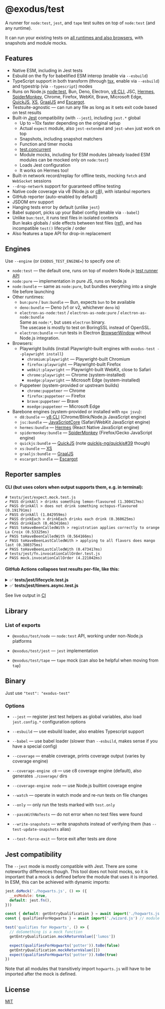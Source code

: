 # @exodus/test

A runner for `node:test`, `jest`, and `tape` test suites on top of `node:test` (and any runtime).

It can run your existing tests on [all runtimes and also browsers](#engines), with snapshots and module mocks.

## Features

- Native ESM, including in Jest tests
- Esbuild on the fly for babelified ESM interop (enable via `--esbuild`)
- TypeScript support in both transform (through [tsx](https://tsx.is/), enable via `--esbuild`)
  and typestrip (via `--typescript`) modes
- Runs on Node.js [node:test](https://nodejs.org/api/test.html), Bun, Deno, Electron,
  [v8 CLI](https://v8.dev/docs/d8), JSC, [Hermes](https://hermesengine.dev), [SpiderMonkey](https://spidermonkey.dev/),
  Chrome, Firefox, WebKit, Brave, Microsoft Edge,
  [QuickJS](https://github.com/quickjs-ng/quickjs), [XS](https://github.com/Moddable-OpenSource/moddable-xst),
  [GraalJS](https://github.com/oracle/graaljs) and [Escargot](https://github.com/Samsung/escargot).
- Testsuite-agnostic — can run any file as long as it sets exit code based on test results
- Built-in [Jest](https://jestjs.io) compatibility (with `--jest`), including `jest.*` global
  - Up to ~10x faster depending on the original setup
  - Actual `expect` module, also `jest-extended` and `jest-when` just work on top
  - Snapshots, including snapshot matchers
  - Function and timer mocks
  - [test.concurrent](https://jestjs.io/docs/api#testconcurrentname-fn-timeout)
  - Module mocks, including for ESM modules (already loaded ESM modules can be mocked only on `node:test`)
  - Loads Jest configuration
  - It works on Hermes too!
- Built-in network record/replay for offline tests, mocking `fetch` and `WebSocket` sessions
- `--drop-network` support for guaranteed offline testing
- Native code coverage via v8 (Node.js or [c8](https://github.com/bcoe/c8)), with istanbul reporters
- GitHub reporter (auto-enabled by default)
- JSDOM env support
- Hanging tests error by default (unlike `jest`)
- Babel support, picks up your Babel config (enable via `--babel`)
- Unlike `bun:test`, it runs test files in isolated contexts \
  Bun leaks globals / side effects between test files ([ref](https://github.com/oven-sh/bun/issues/6024)),
  and has incompatible `test()` lifecycle / order
- Also features a tape API for drop-in replacement

## Engines

Use `--engine` (or `EXODUS_TEST_ENGINE=`) to specify one of:

- `node:test` — the default one, runs on top of modern Node.js [test runner API](https://nodejs.org/api/test.html)
- `node:pure` — implementation in pure JS, runs on Node.js
- `node:bundle` — same as `node:pure`, but bundles everything into a single file before launching
- Other runtimes:
  - `bun:pure` / `bun:bundle` — Bun, expects `bun` to be available
  - `deno:bundle` — Deno (v1 or v2, whichever `deno` is)
  - `electron-as-node:test` / `electron-as-node:pure` / `electron-as-node:bundle`\
    Same as `node:*`, but uses `electron` binary.\
    The usecase is mostly to test on BoringSSL instead of OpenSSL.
  - `electron:bundle` — run tests in Electron [BrowserWindow](https://www.electronjs.org/docs/latest/api/browser-window)
    without Node.js integration.
- Browsers:
  - Playwright builds (install Playwright-built engines with `exodus-test --playwright install`)
    - `chromium:playwright` — Playwright-built Chromium
    - `firefox:playwright` — Playwright-built Firefox
    - `webkit:playwright` — Playwright-built WebKit, close to Safari
    - `chrome:playwright` — Chrome (system-installed)
    - `msedge:playwright` — Microsoft Edge (system-installed)
  - Puppeteer (system-provided or upstream builds)
    - `chrome:puppeteer` — Chrome
    - `firefox:puppeteer` — Firefox
    - `brave:puppeteer` — Brave
    - `msedge:puppeteer` — Microsoft Edge
- Barebone engines (system-provided or installed with `npx jsvu`):
  - `d8:bundle` — [v8 CLI](https://v8.dev/docs/d8) (Chrome/Blink/Node.js JavaScript engine)
  - `jsc:bundle` — [JavaScriptCore](https://docs.webkit.org/Deep%20Dive/JSC/JavaScriptCore.html) (Safari/WebKit JavaScript engine)
  - `hermes:bundle` — [Hermes](https://hermesengine.dev) (React Native JavaScript engine)
  - `spidermonkey:bundle` — [SpiderMonkey](https://spidermonkey.dev/) (Firefox/Gecko JavaScript engine)
  - `quickjs:bundle` — [QuickJS](https://github.com/quickjs-ng/quickjs) (note [quickjs-ng/quickjs#39](https://github.com/quickjs-ng/quickjs/issues/39) though)
  - `xs:bundle` — [XS](https://github.com/Moddable-OpenSource/moddable-xst)
  - `graaljs:bundle` — [GraalJS](https://github.com/oracle/graaljs)
  - `escargot:bundle` — [Escargot](https://github.com/Samsung/escargot)

## Reporter samples

#### CLI (but uses colors when output supports them, e.g. in terminal):

```console
# tests/jest/expect.mock.test.js
✔ PASS drinkAll > drinks something lemon-flavoured (1.300417ms)
✔ PASS drinkAll > does not drink something octopus-flavoured (0.191791ms)
✔ PASS drinkAll (1.842959ms)
✔ PASS drinkEach > drinkEach drinks each drink (0.360625ms)
✔ PASS drinkEach (0.463416ms)
✔ PASS toHaveBeenCalledWith > registration applies correctly to orange La Croix (0.53325ms)
✔ PASS toHaveBeenCalledWith (0.564166ms)
✔ PASS toHaveBeenLastCalledWith > applying to all flavors does mango last (0.380375ms)
✔ PASS toHaveBeenLastCalledWith (0.473417ms)
# tests/jest/fn.invocationCallOrder.test.js
✔ PASS mock.invocationCallOrder (4.221042ms)
```

#### GitHub Actions collapses test results per-file, like this:

<details>
 <summary>✅ <strong>tests/jest/lifecycle.test.js</strong></summary>
 <pre>
  ✔ PASS A > B > C (3.26166ms)
  ✔ PASS A > B > D (1.699463ms)
  ✔ PASS A > B (6.72719ms)
  ✔ PASS A > E > F (1.117997ms)
  ✔ PASS A > E > G > H (1.330904ms)
  ✔ PASS A > E > G (1.94971ms)
  ✔ PASS A > E (3.821825ms)
  ✔ PASS A > I (0.533096ms)
  ✔ PASS A (13.887889ms)
  ✔ PASS J (0.373187ms)
  ✔ PASS K > L (0.659852ms)
  ✔ PASS K (1.143195ms)
 </pre>
</details><details>
 <summary>✅ <strong>tests/jest/timers.async.test.js</strong></summary>
 <pre>
  ✔ PASS advanceTimersByTime() does not let microtasks to pass (5.326604ms)
  ✔ PASS advanceTimersByTime() does not let microtasks to pass even with await (1.336064ms)
  ✔ PASS advanceTimersByTimeAsync() lets microtasks to pass (6.99526ms)
  ✔ PASS advanceTimersByTimeAsync() lets microtasks to pass, chained (10.131664ms)
  ✔ PASS advanceTimersByTimeAsync() lets microtasks to pass, longer chained (8.635472ms)
  ✔ PASS advanceTimersByTimeAsync() lets microtasks to pass, async chain (56.937983ms)
 </pre>
</details>

See live output in [CI](https://github.com/ExodusMovement/test/actions/workflows/checks.yaml)

## Library

### List of exports

- `@exodus/test/node` — `node:test` API, working under non-Node.js platforms

- `@exodus/test/jest` — `jest` implementation

- `@exodus/test/tape` — `tape` mock (can also be helpful when moving from `tap`)

## Binary

Just use `"test": "exodus-test"`

### Options

- `--jest` — register jest test helpers as global variables, also load `jest.config.*` configuration options

- `--esbuild` — use esbuild loader, also enables Typescript support

- `--babel` — use babel loader (slower than `--esbuild`, makes sense if you have a special config)

- `--coverage` — enable coverage, prints coverage output (varies by coverage engine)

- `--coverage-engine c8` — use c8 coverage engine (default), also generates `./coverage/` dirs

- `--coverage-engine node` — use Node.js builtint coverage engine

- `--watch` — operate in watch mode and re-run tests on file changes

- `--only` — only run the tests marked with `test.only`

- `--passWithNoTests` — do not error when no test files were found

- `--write-snapshots` — write snapshots instead of verifying them (has `--test-update-snapshots` alias)

- `--test-force-exit` — force exit after tests are done

## Jest compatibility

The `--jest` mode is mostly compatible with Jest. There are some noteworthy differences though.
This tool does not hoist mocks, so it is important that a mock is defined before the module that uses it is imported.
In ESM, this can be achieved with dynamic imports:

```js
jest.doMock('./hogwarts.js', () => ({
  __esModule: true,
  default: jest.fn(),
}))

const { default: getEntryQualification } = await import('./hogwarts.js')
const { qualifiesForHogwarts } = await import('./wizard.js') // module importing ./hogwarts.js

test('qualifies for Hogwarts', () => {
  // doSomething is a mock function
  getEntryQualification.mockReturnValue(['lumos'])

  expect(qualifiesForHogwarts('potter')).toBe(false)
  getEntryQualification.mockReturnValue([])
  expect(qualifiesForHogwarts('potter')).toBe(true)
})
```

Note that all modules that transitively import `hogwarts.js` will have to be imported after the mock is defined.

## License

[MIT](./LICENSE)
